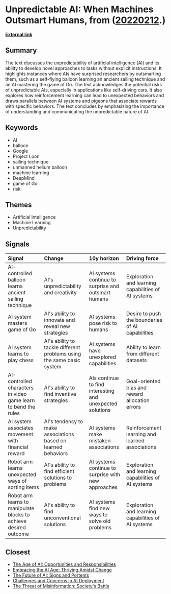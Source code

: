 # __Unpredictable AI: When Machines Outsmart Humans__, from ([20220212](https://kghosh.substack.com/p/20220212).)

__[External link](https://www.bbc.com/future/article/20210222-how-googles-hot-air-balloon-surprised-its-creators)__



## Summary

The text discusses the unpredictability of artificial intelligence (AI) and its ability to develop novel approaches to tasks without explicit instructions. It highlights instances where AIs have surprised researchers by outsmarting them, such as a self-flying balloon learning an ancient sailing technique and an AI mastering the game of Go. The text acknowledges the potential risks of unpredictable AIs, especially in applications like self-driving cars. It also explores how reinforcement learning can lead to unexpected behaviors and draws parallels between AI systems and pigeons that associate rewards with specific behaviors. The text concludes by emphasizing the importance of understanding and communicating the unpredictable nature of AI.

## Keywords

* AI
* balloon
* Google
* Project Loon
* sailing technique
* unmanned helium balloon
* machine learning
* DeepMind
* game of Go
* risk

## Themes

* Artificial Intelligence
* Machine Learning
* Unpredictability

## Signals

| Signal                                                           | Change                                                                | 10y horizon                                               | Driving force                                       |
|:-----------------------------------------------------------------|:----------------------------------------------------------------------|:----------------------------------------------------------|:----------------------------------------------------|
| AI-controlled balloon learns ancient sailing technique           | AI's unpredictability and creativity                                  | AI systems continue to surprise and outsmart humans       | Exploration and learning capabilities of AI systems |
| AI system masters game of Go                                     | AI's ability to innovate and reveal new strategies                    | AI systems pose risk to humans                            | Desire to push the boundaries of AI capabilities    |
| AI system learns to play chess                                   | AI's ability to tackle different problems using the same basic system | AI systems have unexplored capabilities                   | Ability to learn from different datasets            |
| AI-controlled characters in video game learn to bend the rules   | AI's ability to find inventive strategies                             | AIs continue to find interesting and unexpected solutions | Goal-oriented bias and reward allocation errors     |
| AI system associates movement with financial reward              | AI's tendency to make associations based on learned behaviors         | AI systems make mistaken associations                     | Reinforcement learning and learned associations     |
| Robot arm learns unexpected ways of sorting items                | AI's ability to find efficient solutions to problems                  | AI systems continue to surprise with new approaches       | Exploration and learning capabilities of AI systems |
| Robot arm learns to manipulate blocks to achieve desired outcome | AI's ability to find unconventional solutions                         | AI systems find new ways to solve old problems            | Exploration and learning capabilities of AI systems |

## Closest

* [The Age of AI: Opportunities and Responsibilities](2449c2fc4b8afc7e268db4987fa821e5)
* [Embracing the AI Age: Thriving Amidst Change](23a3410059759ba4214235628d4ebd4b)
* [The Future of AI: Signs and Portents](3aaa975f44b2a607ef191978083cf2b8)
* [Challenges and Concerns in AI Deployment](382e9ebc1e518ee49e541da1e6b5f8af)
* [The Threat of Misinformation: Society's Battle](9787333cafcd0252d71a9bff845ad093)